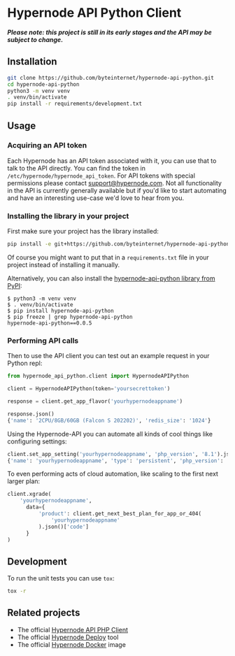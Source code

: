 # Hypernode API Python Client

_**Please note: this project is still in its early stages and the API may be subject to change.**_

## Installation

```bash
git clone https://github.com/byteinternet/hypernode-api-python.git
cd hypernode-api-python
python3 -m venv venv
. venv/bin/activate
pip install -r requirements/development.txt
```

## Usage

### Acquiring an API token

Each Hypernode has an API token associated with it, you can use that to talk to the API directly. You can find the token in `/etc/hypernode/hypernode_api_token`. For API tokens with special permissions please contact support@hypernode.com. Not all functionality in the API is currently generally available but if you'd like to start automating and have an interesting use-case we'd love to hear from you.


### Installing the library in your project

First make sure your project has the library installed:
```bash
pip install -e git+https://github.com/byteinternet/hypernode-api-python.git@master#egg=hypernode_api_python
```
Of course you might want to put that in a `requirements.txt` file in your project instead of installing it manually.

Alternatively, you can also install the [hypernode-api-python library from PyPI](https://pypi.org/project/hypernode-api-python/):
```
$ python3 -m venv venv
$ . venv/bin/activate
$ pip install hypernode-api-python
$ pip freeze | grep hypernode-api-python
hypernode-api-python==0.0.5
```

###  Performing API calls

Then to use the API client you can test out an example request in your Python repl:
```python
from hypernode_api_python.client import HypernodeAPIPython

client = HypernodeAPIPython(token='yoursecrettoken')

response = client.get_app_flavor('yourhypernodeappname')

response.json()
{'name': '2CPU/8GB/60GB (Falcon S 202202)', 'redis_size': '1024'}
```

Using the Hypernode-API you can automate all kinds of cool things like configuring settings:
```python
client.set_app_setting('yourhypernodeappname', 'php_version', '8.1').json()
{'name': 'yourhypernodeappname', 'type': 'persistent', 'php_version': '8.1', ...}
```

To even performing acts of cloud automation, like scaling to the first next larger plan:
```python
client.xgrade(
    'yourhypernodeappname',
      data={
          'product': client.get_next_best_plan_for_app_or_404(
              'yourhypernodeappname'
          ).json()['code']
      }
)
```


## Development

To run the unit tests you can use `tox`:
```bash
tox -r
```

## Related projects

- The official [Hypernode API PHP Client](https://github.com/byteinternet/hypernode-api-php)
- The official [Hypernode Deploy](https://github.com/byteinternet/hypernode-deploy-configuration) tool
- The official [Hypernode Docker](https://github.com/byteinternet/hypernode-docker) image
